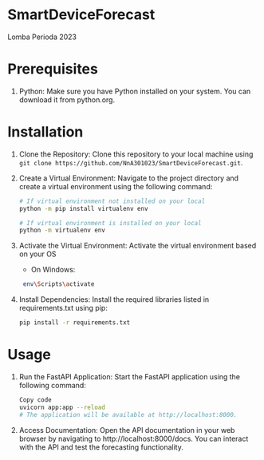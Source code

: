 # SmartDeviceForecast
Lomba Perioda 2023

# Prerequisites

1. Python: Make sure you have Python installed on your system. You can download it from python.org.

# Installation

1. Clone the Repository: Clone this repository to your local machine using `git clone https://github.com/NnA301023/SmartDeviceForecast.git`.

2. Create a Virtual Environment: Navigate to the project directory and create a virtual environment using the following command:
   ```bash
   # If virtual environment not installed on your local
   python -m pip install virtualenv env

   # If virtual environment is installed on your local
   python -m virtualenv env
   ```

3. Activate the Virtual Environment: Activate the virtual environment based on your OS 

   - On Windows:
   ```bash
    env\Scripts\activate
    ```

3. Install Dependencies: Install the required libraries listed in requirements.txt using pip:

    ```bash
    pip install -r requirements.txt
    ```

# Usage

1. Run the FastAPI Application: Start the FastAPI application using the following command:

    ```bash
    Copy code
    uvicorn app:app --reload
    # The application will be available at http://localhost:8000.
    ```

2. Access Documentation: Open the API documentation in your web browser by navigating to http://localhost:8000/docs. You can interact with the API and test the forecasting functionality.